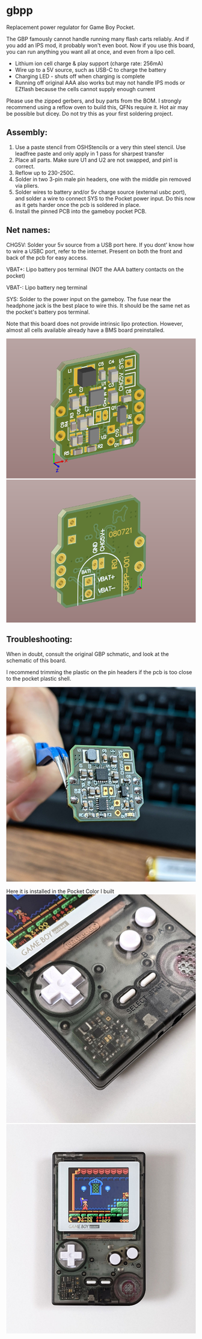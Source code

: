 # gbpp
 Replacement power regulator for Game Boy Pocket.
 
 The GBP famously cannot handle running many flash carts reliably. And if you add an IPS mod, it probably won't even boot.
 Now if you use this board, you can run anything you want all at once, and even from a lipo cell.
 
 * Lithium ion cell charge & play support (charge rate: 256mA)
 * Wire up to a 5V source, such as USB-C to charge the battery
 * Charging LED - shuts off when charging is complete
 * Running off original AAA also works but may not handle IPS mods or EZflash because the cells cannot supply enough current


Please use the zipped gerbers, and buy parts from the BOM. I strongly recommend using a reflow oven to build this, QFNs require it. Hot air may be possible but dicey. Do not try this as your first soldering project.

## Assembly:

1. Use a paste stencil from OSHStencils or a very thin steel stencil. Use leadfree paste and only apply in 1 pass for sharpest transfer
2. Place all parts. Make sure U1 and U2 are not swapped, and pin1 is correct.
3. Reflow up to 230-250C.
4. Solder in two 3-pin male pin headers, one with the middle pin removed via pliers.
5. Solder wires to battery and/or 5v charge source (external usbc port), and solder a wire to connect SYS to the Pocket power input. Do this now as it gets harder once the pcb is soldered in place.
6. Install the pinned PCB into the gameboy pocket PCB.

## Net names:
CHG5V: Solder your 5v source from a USB port here. If you dont' know how to wire a USBC port, refer to the internet. Present on both the front and back of the pcb for easy access.

VBAT+: Lipo battery pos terminal (NOT the AAA battery contacts on the pocket)

VBAT-: Lipo battery neg terminal

SYS: Solder to the power input on the gameboy. The fuse near the headphone jack is the best place to wire this. It should be the same net as the pocket's battery pos terminal.


Note that this board does not provide intrinsic lipo protection. However, almost all cells available already have a BMS board preinstalled.
 
![alt text](pcb_3d_1.png "front view")
![alt text](pcb_3d_2.png "back view")
 
 ## Troubleshooting:
 
 When in doubt, consult the original GBP schmatic, and look at the schematic of this board.
 
 I recommend trimming the plastic on the pin headers if the pcb is too close to the pocket plastic shell.
 
![alt text](pcb.jpg "isn't it beautiful")
 
 
Here it is installed in the Pocket Color I built
![alt text](complete.jpg "hotness 1")
![alt text](complete2.jpg "hotness 2")
